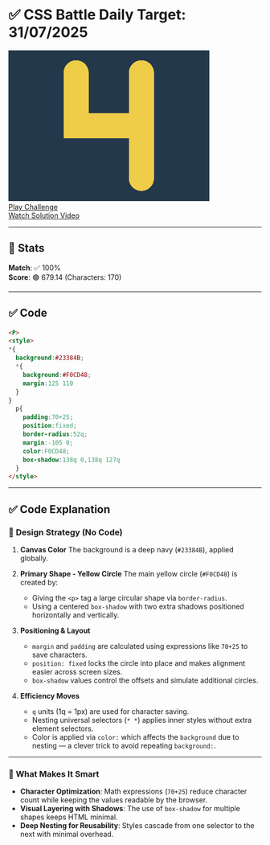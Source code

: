 # ✅ CSS Battle Daily Target: 31/07/2025

![Target](./images/31.png)  
[Play Challenge](https://cssbattle.dev/play/s5JJeOyW26MkBy88YSn9)  
[Watch Solution Video](https://youtube.com/shorts/2fPkkW4QM1Y)

---

## 🔢 Stats

**Match**: ✅ 100%  
**Score**: 🟢 679.14 (Characters: 170)

---

## ✅ Code

```html
<P>
<style>
*{
  background:#23384B;
  *{
    background:#F0CD48;
    margin:125 110
  }
}
  p{
    padding:70+25;
    position:fixed;
    border-radius:52q;
    margin:-105 0;
    color:F0CD48;
    box-shadow:138q 0,138q 127q
  }
</style>
```

---

## ✅ Code Explanation

### 🎯 **Design Strategy (No Code)**

1. **Canvas Color**
   The background is a deep navy (`#23384B`), applied globally.

2. **Primary Shape - Yellow Circle**
   The main yellow circle (`#F0CD48`) is created by:

   * Giving the `<p>` tag a large circular shape via `border-radius`.
   * Using a centered `box-shadow` with two extra shadows positioned horizontally and vertically.

3. **Positioning & Layout**

   * `margin` and `padding` are calculated using expressions like `70+25` to save characters.
   * `position: fixed` locks the circle into place and makes alignment easier across screen sizes.
   * `box-shadow` values control the offsets and simulate additional circles.

4. **Efficiency Moves**

   * `q` units (1q = 1px) are used for character saving.
   * Nesting universal selectors (`* *`) applies inner styles without extra element selectors.
   * Color is applied via `color:` which affects the `background` due to nesting — a clever trick to avoid repeating `background:`.

---

### 🧠 **What Makes It Smart**

* **Character Optimization**: Math expressions (`70+25`) reduce character count while keeping the values readable by the browser.
* **Visual Layering with Shadows**: The use of `box-shadow` for multiple shapes keeps HTML minimal.
* **Deep Nesting for Reusability**: Styles cascade from one selector to the next with minimal overhead.